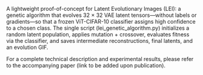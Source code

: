 A lightweight proof-of-concept for Latent Evolutionary Images (LEI): a genetic algorithm that evolves 32 × 32 VAE latent tensors—without labels or gradients—so that a frozen ViT-CIFAR-10 classifier assigns high confidence to a chosen class.
The single script (lei_genetic_algorithm.py) initializes a random latent population, applies mutation + crossover, evaluates fitness via the classifier, and saves intermediate reconstructions, final latents, and an evolution GIF.

For a complete technical description and experimental results, please refer to the accompanying paper (link to be added upon publication).
